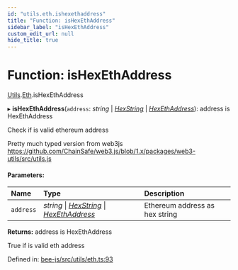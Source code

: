 ```yaml
---
id: "utils.eth.ishexethaddress"
title: "Function: isHexEthAddress"
sidebar_label: "isHexEthAddress"
custom_edit_url: null
hide_title: true
---
```


# Function: isHexEthAddress

[Utils](../modules/utils.md).[Eth](../modules/utils.eth.md).isHexEthAddress

▸ **isHexEthAddress**(`address`: *string* \| [*HexString*](../types/utils.hex.hexstring.md) \| [*HexEthAddress*](../types/utils.eth.hexethaddress.md)): address is HexEthAddress

Check if is valid ethereum address

Pretty much typed version from web3js
https://github.com/ChainSafe/web3.js/blob/1.x/packages/web3-utils/src/utils.js

#### Parameters:

Name | Type | Description |
:------ | :------ | :------ |
`address` | *string* \| [*HexString*](../types/utils.hex.hexstring.md) \| [*HexEthAddress*](../types/utils.eth.hexethaddress.md) | Ethereum address as hex string    |

**Returns:** address is HexEthAddress

True if is valid eth address

Defined in: [bee-js/src/utils/eth.ts:93](https://github.com/ethersphere/bee-js/blob/430becc/src/utils/eth.ts#L93)
